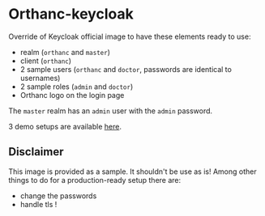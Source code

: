 <!--
SPDX-FileCopyrightText: 2022 - 2023 Orthanc Team SRL <info@orthanc.team>

SPDX-License-Identifier: CC0-1.0
-->

# Orthanc-keycloak

Override of Keycloak official image to have these elements ready to use:
- realm (`orthanc` and `master`)
- client (`orthanc`)
- 2 sample users (`orthanc` and `doctor`, passwords are identical to usernames)
- 2 sample roles (`admin` and `doctor`)
- Orthanc logo on the login page

The `master` realm has an `admin` user with the `admin` password.

3 demo setups are available [here](https://github.com/orthanc-team/orthanc-auth-service/tree/main/minimal-setup).

## Disclaimer
This image is provided as a sample. It shouldn't be use as is!
Among other things to do for a production-ready setup there are:
- change the passwords
- handle tls !
